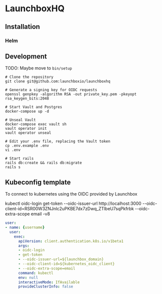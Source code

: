 # LaunchboxHQ

## Installation 

### Helm 

## Development

TODO: Maybe move to `bin/setup`

```shell
# Clone the repository
git clone git@github.com:launchboxio/launchboxhq

# Generate a signing key for OIDC requests 
openssl genpkey -algorithm RSA -out private_key.pem -pkeyopt rsa_keygen_bits:2048

# Start Vault and Postgres
docker-compose up -d 

# Unseal Vault 
docker-compose exec vault sh 
vault operator init 
vault operator unseal

# Edit your .env file, replacing the Vault token
cp .env.example .env
vi .env

# Start rails 
rails db:create && rails db:migrate 
rails s
```

## Kubeconfig template 
To connect to kubernetes using the OIDC provided by Launchbox 

kubectl oidc-login get-token --oidc-issuer-url http://localhost:3000 --oidc-client-id=RSR00W3ZNJnlc2uPKBE7dx7zDwq_ZTlbeU7sqPkfrbk --oidc-extra-scope email -v8
```yaml 
user:
- name: {username}
  user:
    exec:
      apiVersion: client.authentication.k8s.io/v1beta1
      args:
      - oidc-login
      - get-token
      - --oidc-issuer-url=${launchbox_domain}
      - --oidc-client-id=${kubernetes_oidc_client}
      - --oidc-extra-scope=email
      command: kubectl
      env: null
      interactiveMode: IfAvailable
      provideClusterInfo: false
```